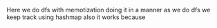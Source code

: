 Here we do dfs with memotization doing it in a manner as we do dfs we keep track using hashmap also it works because